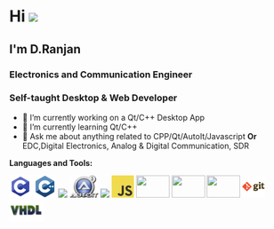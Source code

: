 # Hi <img src="https://media.giphy.com/media/hvRJCLFzcasrR4ia7z/giphy.gif" width="25px">
## I'm D.Ranjan
 ### Electronics and Communication Engineer
 ### Self-taught Desktop & Web Developer 

- 🔭 I’m currently working on a Qt/C++ Desktop App
- 🌱 I’m currently learning Qt/C++
- 💬 Ask me about anything related to CPP/Qt/AutoIt/Javascript 
**Or**
      EDC,Digital Electronics, Analog & Digital Communication, SDR


**Languages and Tools:** 

<code><img height="40" src="icons/c.svg"></code>
<code><img height="40" src="https://raw.githubusercontent.com/github/explore/80688e429a7d4ef2fca1e82350fe8e3517d3494d/topics/cpp/cpp.png"></code>
<code><img height="40" src="https://www.vectorlogo.zone/logos/qtio/qtio-icon.svg"></code>
<code><img height="40" src="icons/autoit3.jpeg"></code>
<code><img height="40" src="https://github.com/laravel/art/blob/master/laravel-logo.png"></code>
<code><img height="40" src="https://raw.githubusercontent.com/github/explore/80688e429a7d4ef2fca1e82350fe8e3517d3494d/topics/javascript/javascript.png"></code>
<code><img height="40" width="60" src="https://www.vectorlogo.zone/logos/nodejs/nodejs-ar21.svg"></code>
<code><img height="40" width="60" src="https://www.vectorlogo.zone/logos/mysql/mysql-ar21.svg"></code>
<code><img height="40" width="60" src="https://www.vectorlogo.zone/logos/sqlite/sqlite-ar21.svg"></code>
<code><img height="40" src="https://raw.githubusercontent.com/github/explore/80688e429a7d4ef2fca1e82350fe8e3517d3494d/topics/git/git.png"></code>
<code><img height="40" src="icons/vhdl.jpeg"></code>
